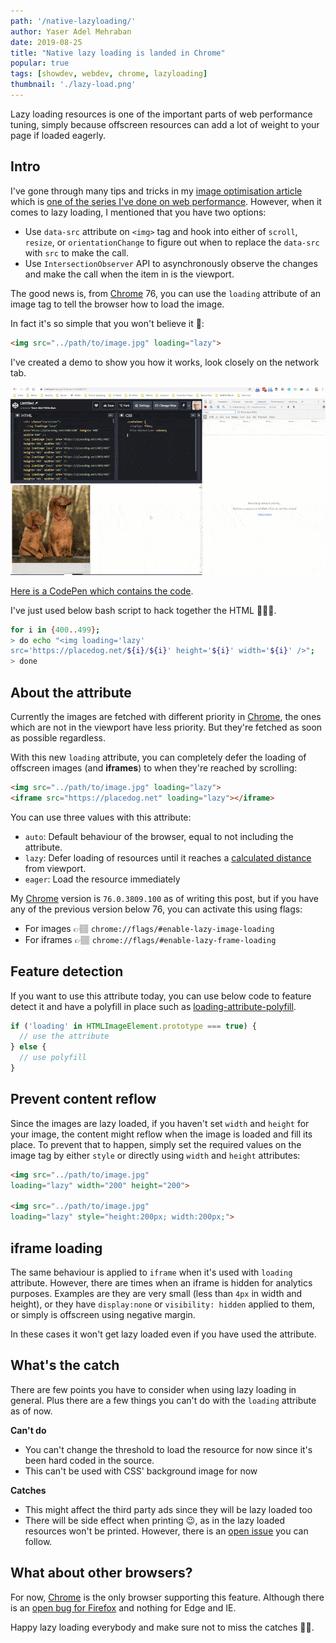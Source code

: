 ```yaml
---
path: '/native-lazyloading/'
author: Yaser Adel Mehraban
date: 2019-08-25
title: "Native lazy loading is landed in Chrome"
popular: true
tags: [showdev, webdev, chrome, lazyloading]
thumbnail: './lazy-load.png'
---
```


Lazy loading resources is one of the important parts of web performance tuning, simply because offscreen resources can add a lot of weight to your page if loaded eagerly.

<!--more-->

## Intro

I've gone through many tips and tricks in my [image optimisation article](https://yashints.dev/blog/2018/11/12/web-perf-4) which is [one of the series I've done on web performance](https://dev.to/yashints/improve-html-and-css-performance-4o08). However, when it comes to lazy loading, I mentioned that you have two options:

* Use `data-src` attribute on `<img>` tag and hook into either of `scroll`, `resize`, or `orientationChange` to figure out when to replace the `data-src` with `src` to make the call.
* Use `IntersectionObserver` API to asynchronously observe the changes and make the call when the item in is the viewport.

The good news is, from [Chrome](https://www.google.com.au/chrome/) 76, you can use the `loading` attribute of an image tag to tell the browser how to load the image.

In fact it's so simple that you won't believe it 🤯:

```html
<img src="../path/to/image.jpg" loading="lazy">
```

I've created a demo to show you how it works, look closely on the network tab.

![Lazy loading images natively in Chorme](./loading.gif)

[Here is a CodePen which contains the code](https://codepen.io/yashints/pen/VwZpKYY/).

I've just used below bash script to hack together the HTML 🤷🏽‍♂️.

```bash
for i in {400..499}; 
> do echo "<img loading='lazy' 
src='https://placedog.net/${i}/${i}' height='${i}' width='${i}' />"; 
> done
```

## About the attribute

Currently the images are fetched with different priority in [Chrome](https://www.google.com.au/chrome/), the ones which are not in the viewport have less priority. But they're fetched as soon as possible regardless.

With this new `loading` attribute, you can completely defer the loading of offscreen images (and **iframes**) to when they're reached by scrolling:

```html
<img src="../path/to/image.jpg" loading="lazy">
<iframe src="https://placedog.net" loading="lazy"></iframe>
```

You can use three values with this attribute:

* `auto`: Default behaviour of the browser, equal to not including the attribute.
* `lazy`: Defer loading of resources until it reaches a [calculated distance](https://web.dev/native-lazy-loading#load-in-distance-threshold) from viewport.
* `eager`: Load the resource immediately

My [Chrome](https://www.google.com.au/chrome/) version is `76.0.3809.100` as of writing this post, but if you have any of the previous version below 76, you can activate this using flags:

* For images 👉🏽 `chrome://flags/#enable-lazy-image-loading`
* For iframes 👉🏽 `chrome://flags/#enable-lazy-frame-loading`

## Feature detection

If you want to use this attribute today, you can use below code to feature detect it and have a polyfill in place such as [loading-attribute-polyfill](https://github.com/mfranzke/loading-attribute-polyfill).

```typescript
if ('loading' in HTMLImageElement.prototype === true) {
  // use the attribute
} else {
  // use polyfill
}
```

## Prevent content reflow

Since the images are lazy loaded, if you haven't set `width` and `height` for your image, the content might reflow when the image is loaded and fill its place. To prevent that to happen, simply set the required values on the image tag by either `style` or directly using `width` and `height` attributes:

```html
<img src="../path/to/image.jpg" 
loading="lazy" width="200" height="200">

<img src="../path/to/image.jpg" 
loading="lazy" style="height:200px; width:200px;">
```

## iframe loading

The same behaviour is applied to `iframe` when it's used with `loading` attribute. However, there are times when an iframe is hidden for analytics purposes. Examples are they are very small (less than `4px` in width and height), or they have `display:none` or `visibility: hidden` applied to them, or simply is offscreen using negative margin.

In these cases it won't get lazy loaded even if you have used the attribute.

## What's the catch

There are few points you have to consider when using lazy loading in general. Plus there are a few things you can't do with the `loading` attribute as of now.

**Can't do**

* You can't change the threshold to load the resource for now since it's been hard coded in the source.
* This can't be used with CSS' background image for now

**Catches**

* This might affect the third party ads since they will be lazy loaded too
* There will be side effect when printing 😉, as in the lazy loaded resources won't be printed. However, there is an [open issue](https://bugs.chromium.org/p/chromium/issues/detail?id=875403) you can follow.


## What about other browsers?

For now, [Chrome](https://www.google.com.au/chrome/) is the only browser supporting this feature. Although there is an [open bug for Firefox](https://bugzilla.mozilla.org/show_bug.cgi?id=1542784) and nothing for Edge and IE.

Happy lazy loading everybody and make sure not to miss the catches 👋🏽.

